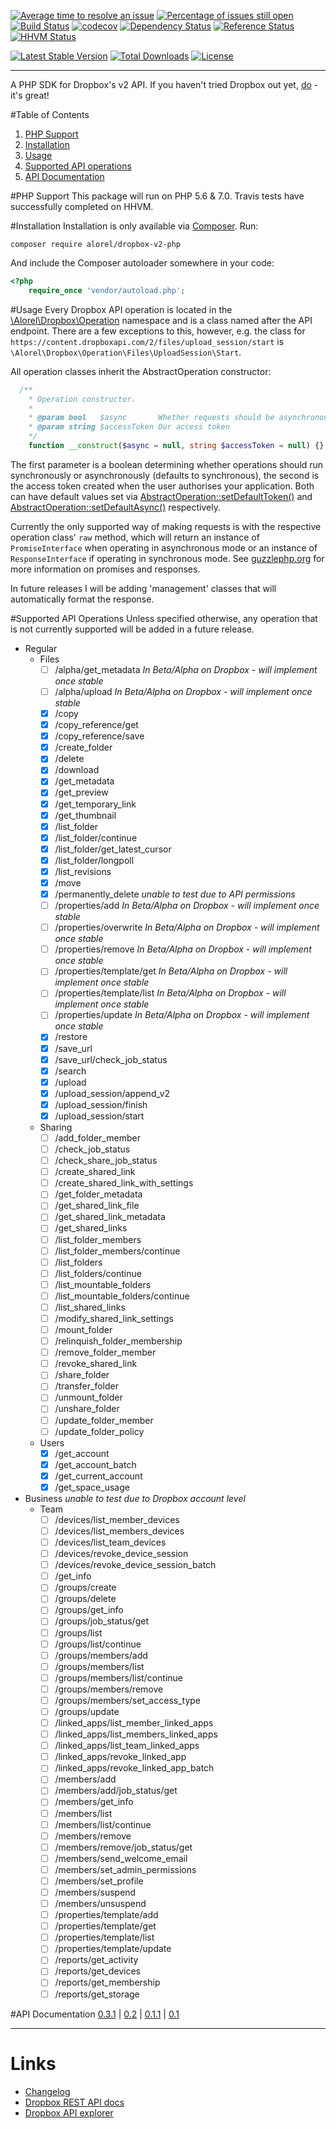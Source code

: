 [![Average time to resolve an issue](http://isitmaintained.com/badge/resolution/alorel/dropbox-v2-php.svg)](http://isitmaintained.com/project/alorel/dropbox-v2-php "Average time to resolve an issue")
[![Percentage of issues still open](http://isitmaintained.com/badge/open/alorel/dropbox-v2-php.svg)](http://isitmaintained.com/project/alorel/dropbox-v2-php "Percentage of issues still open")
[![Build Status](https://travis-ci.org/Alorel/dropbox-v2-php.svg?branch=master)](https://travis-ci.org/Alorel/dropbox-v2-php)
[![codecov](https://codecov.io/gh/Alorel/dropbox-v2-php/branch/master/graph/badge.svg)](https://codecov.io/gh/Alorel/dropbox-v2-php)
[![Dependency Status](https://www.versioneye.com/user/projects/5756bd6b7757a0004a1de150/badge.svg)](https://www.versioneye.com/user/projects/5756bd6b7757a0004a1de150)
[![Reference Status](https://www.versioneye.com/php/alorel:dropbox-v2-php/reference_badge.svg)](https://www.versioneye.com/php/alorel:dropbox-v2-php/references)
[![HHVM Status](http://hhvm.h4cc.de/badge/alorel/dropbox-v2-php.svg)](http://hhvm.h4cc.de/package/alorel/dropbox-v2-php)

[![Latest Stable Version](https://poser.pugx.org/alorel/dropbox-v2-php/v/stable)](https://packagist.org/packages/alorel/dropbox-v2-php)
[![Total Downloads](https://poser.pugx.org/alorel/dropbox-v2-php/downloads)](https://packagist.org/packages/alorel/dropbox-v2-php)
[![License](https://poser.pugx.org/alorel/dropbox-v2-php/license)](https://packagist.org/packages/alorel/dropbox-v2-php)

----------

A PHP SDK for Dropbox's v2 API. If you haven't tried Dropbox out yet, [do](https://db.tt/u56WHf8q "referral link") - it's great!

#Table of Contents

 1. [PHP Support](#php-support)
 2. [Installation](#installation)
 3. [Usage](#usage)
 4. [Supported API operations](#supported-api-operations)
 5. [API Documentation](#api-documentation)

#PHP Support
This package will run on PHP 5.6 & 7.0. Travis tests have successfully completed on HHVM.

#Installation
Installation is only available via [Composer](https://getcomposer.org/). Run:

    composer require alorel/dropbox-v2-php
And include the Composer autoloader somewhere in your code:
```php
<?php
    require_once 'vendor/autoload.php';
```

#Usage
Every Dropbox API operation is located in the [\Alorel\Dropbox\Operation](https://cdn.rawgit.com/Alorel/dropbox-v2-php/0.3.1/docs/master/Alorel/Dropbox/Operation.html) namespace and is a class named after the API endpoint. There are a few exceptions to this, however, e.g. the class for `https://content.dropboxapi.com/2/files/upload_session/start` is `\Alorel\Dropbox\Operation\Files\UploadSession\Start`. 

All operation classes inherit the AbstractOperation constructor:
```php
  /**
    * Operation constructor.
    *
    * @param bool   $async       Whether requests should be asynchronous
    * @param string $accessToken Our access token
    */
    function __construct($async = null, string $accessToken = null) {}
```
The first parameter is a boolean determining whether operations should run synchronously or asynchronously (defaults to synchronous), the second is the access token created when the user authorises your application. Both can have default values set via [AbstractOperation::setDefaultToken()](https://cdn.rawgit.com/Alorel/dropbox-v2-php/0.3.1/docs/master/Alorel/Dropbox/Operation/AbstractOperation.html#method_setDefaultToken) and [AbstractOperation::setDefaultAsync()](https://cdn.rawgit.com/Alorel/dropbox-v2-php/0.3.1/docs/master/Alorel/Dropbox/Operation/AbstractOperation.html#method_setDefaultAsync) respectively.

Currently the only supported way of making requests is with the respective operation class' `raw` method, which will return an instance of `PromiseInterface` when operating in asynchronous mode or an instance of `ResponseInterface` if operating in synchronous mode. See [guzzlephp.org](http://guzzlephp.org/) for more information on promises and responses.

In future releases I will be adding 'management' classes that will automatically format the response.

#Supported API Operations
Unless specified otherwise, any operation that is not currently supported will be added in a future release.

 - Regular
    - Files
        - [ ] /alpha/get_metadata *In Beta/Alpha on Dropbox - will implement once stable*
        - [ ] /alpha/upload *In Beta/Alpha on Dropbox - will implement once stable*
        - [x] /copy
        - [x] /copy_reference/get
        - [x] /copy_reference/save
        - [x] /create_folder
        - [x] /delete
        - [x] /download
        - [x] /get_metadata
        - [x] /get_preview
        - [x] /get_temporary_link
        - [x] /get_thumbnail
        - [x] /list_folder
        - [x] /list_folder/continue
        - [x] /list_folder/get_latest_cursor
        - [x] /list_folder/longpoll
        - [x] /list_revisions
        - [x] /move
        - [x] /permanently_delete *unable to test due to API permissions*
        - [ ] /properties/add *In Beta/Alpha on Dropbox - will implement once stable*
        - [ ] /properties/overwrite *In Beta/Alpha on Dropbox - will implement once stable*
        - [ ] /properties/remove *In Beta/Alpha on Dropbox - will implement once stable*
        - [ ] /properties/template/get *In Beta/Alpha on Dropbox - will implement once stable*
        - [ ] /properties/template/list *In Beta/Alpha on Dropbox - will implement once stable*
        - [ ] /properties/update *In Beta/Alpha on Dropbox - will implement once stable*
        - [x] /restore
        - [x] /save_url
        - [x] /save_url/check_job_status
        - [x] /search
        - [x] /upload
        - [x] /upload_session/append_v2
        - [x] /upload_session/finish
        - [x] /upload_session/start
    - Sharing
        - [ ] /add_folder_member
        - [ ] /check_job_status
        - [ ] /check_share_job_status
        - [ ] /create_shared_link
        - [ ] /create_shared_link_with_settings
        - [ ] /get_folder_metadata
        - [ ] /get_shared_link_file
        - [ ] /get_shared_link_metadata
        - [ ] /get_shared_links
        - [ ] /list_folder_members
        - [ ] /list_folder_members/continue
        - [ ] /list_folders
        - [ ] /list_folders/continue
        - [ ] /list_mountable_folders
        - [ ] /list_mountable_folders/continue
        - [ ] /list_shared_links
        - [ ] /modify_shared_link_settings
        - [ ] /mount_folder
        - [ ] /relinquish_folder_membership
        - [ ] /remove_folder_member
        - [ ] /revoke_shared_link
        - [ ] /share_folder
        - [ ] /transfer_folder
        - [ ] /unmount_folder
        - [ ] /unshare_folder
        - [ ] /update_folder_member
        - [ ] /update_folder_policy
    - Users
        - [x] /get_account
        - [x] /get_account_batch
        - [x] /get_current_account
        - [x] /get_space_usage
 - Business *unable to test due to Dropbox account level*
    - Team
        - [ ] /devices/list_member_devices
        - [ ] /devices/list_members_devices
        - [ ] /devices/list_team_devices
        - [ ] /devices/revoke_device_session
        - [ ] /devices/revoke_device_session_batch
        - [ ] /get_info
        - [ ] /groups/create
        - [ ] /groups/delete
        - [ ] /groups/get_info
        - [ ] /groups/job_status/get
        - [ ] /groups/list
        - [ ] /groups/list/continue
        - [ ] /groups/members/add
        - [ ] /groups/members/list
        - [ ] /groups/members/list/continue
        - [ ] /groups/members/remove
        - [ ] /groups/members/set_access_type
        - [ ] /groups/update
        - [ ] /linked_apps/list_member_linked_apps
        - [ ] /linked_apps/list_members_linked_apps
        - [ ] /linked_apps/list_team_linked_apps
        - [ ] /linked_apps/revoke_linked_app
        - [ ] /linked_apps/revoke_linked_app_batch
        - [ ] /members/add
        - [ ] /members/add/job_status/get
        - [ ] /members/get_info
        - [ ] /members/list
        - [ ] /members/list/continue
        - [ ] /members/remove
        - [ ] /members/remove/job_status/get
        - [ ] /members/send_welcome_email
        - [ ] /members/set_admin_permissions
        - [ ] /members/set_profile
        - [ ] /members/suspend
        - [ ] /members/unsuspend
        - [ ] /properties/template/add
        - [ ] /properties/template/get
        - [ ] /properties/template/list
        - [ ] /properties/template/update
        - [ ] /reports/get_activity
        - [ ] /reports/get_devices
        - [ ] /reports/get_membership
        - [ ] /reports/get_storage

#API Documentation
[0.3.1](https://cdn.rawgit.com/Alorel/dropbox-v2-php/0.3.1/docs/master/index.html) |
[0.2](https://cdn.rawgit.com/Alorel/dropbox-v2-php/0.2/docs/master/index.html) |
[0.1.1](https://cdn.rawgit.com/Alorel/dropbox-v2-php/0.1.1/docs/master/index.html) |
[0.1](https://cdn.rawgit.com/Alorel/dropbox-v2-php/0.1/docs/master/index.html)

----------

# Links
 - [Changelog](https://github.com/Alorel/dropbox-v2-php/releases)
 - [Dropbox REST API docs](https://www.dropbox.com/developers/documentation/http/documentation)
 - [Dropbox API explorer](https://dropbox.github.io/dropbox-api-v2-explorer)